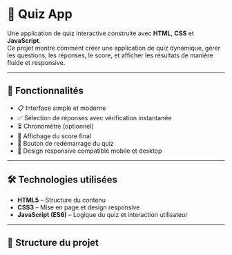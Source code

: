 # 🧠 Quiz App

Une application de quiz interactive construite avec **HTML**, **CSS** et **JavaScript**.  
Ce projet montre comment créer une application de quiz dynamique, gérer les questions, les réponses, le score, et afficher les résultats de manière fluide et responsive.

---

## 🚀 Fonctionnalités

- 📋 Interface simple et moderne
- ✅ Sélection de réponses avec vérification instantanée
- ⏳ Chronomètre (optionnel)
- 🏁 Affichage du score final
- 🔁 Bouton de redémarrage du quiz
- 📱 Design responsive compatible mobile et desktop

---

## 🛠️ Technologies utilisées

- **HTML5** – Structure du contenu  
- **CSS3** – Mise en page et design responsive  
- **JavaScript (ES6)** – Logique du quiz et interaction utilisateur  

---

## 📂 Structure du projet

